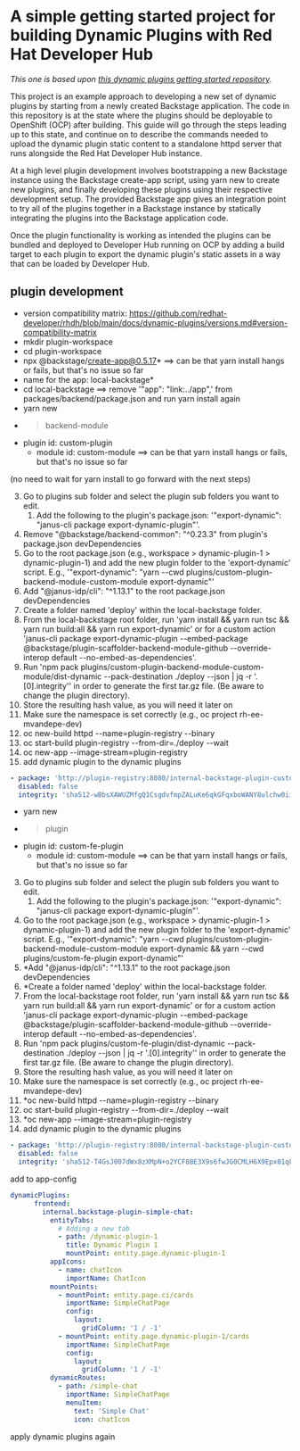 # A simple getting started project for building Dynamic Plugins with Red Hat Developer Hub
_This one is based upon [this dynamic plugins getting started repository](https://github.com/gashcrumb/dynamic-plugins-getting-started)._

This project is an example approach to developing a new set of dynamic plugins by 
starting from a newly created Backstage application. 
The code in this repository is at the state where the plugins should be deployable 
to OpenShift (OCP) after building.
This guide will go through the steps leading up to this state, and continue on to
describe the commands needed to upload the dynamic plugin static content to a 
standalone httpd server that runs alongside the Red Hat Developer Hub instance.

[//]: # (The initial steps will focus on an operator based Developer Hub installation, )

[//]: # (perhaps a future update to this README can add the specifics for the Helm-based )

[//]: # (installation.)

At a high level plugin development involves bootstrapping a new Backstage instance 
using the Backstage create-app script, using yarn new to create new plugins, 
and finally developing these plugins using their respective development setup. The provided Backstage app gives an integration point to try all of the plugins together in a Backstage instance by statically integrating the plugins into the Backstage application code.

Once the plugin functionality is working as intended the plugins can be bundled 
and deployed to Developer Hub running on OCP by adding a build target to each 
plugin to export the dynamic plugin's static assets in a way that can be loaded
by Developer Hub.

## plugin development
* version compatibility matrix: https://github.com/redhat-developer/rhdh/blob/main/docs/dynamic-plugins/versions.md#version-compatibility-matrix
* mkdir plugin-workspace
* cd plugin-workspace
* npx @backstage/create-app@0.5.17* ==> can be that yarn install hangs or fails, but that's no issue so far
* name for the app: local-backstage*
* cd local-backstage
  ==> remove '"app": "link:../app",' from packages/backend/package.json and run yarn install again
* yarn new
* > backend-module
* plugin id: custom-plugin
  * module id: custom-module
  ==> can be that yarn install hangs or fails, but that's no issue so far

(no need to wait for yarn install to go forward with the next steps)


3. Go to plugins sub folder and select the plugin sub folders you want to edit.
    1. Add the following to the plugin's package.json: '"export-dynamic": "janus-cli package export-dynamic-plugin"'.
5. Remove "@backstage/backend-common": "^0.23.3" from plugin's package.json devDependencies
4. Go to the root package.json (e.g., workspace > dynamic-plugin-1 > dynamic-plugin-1) and add
   the new plugin folder to the 'export-dynamic' script.
    E.g., '"export-dynamic": "yarn --cwd plugins/custom-plugin-backend-module-custom-module export-dynamic"'
6. Add  "@janus-idp/cli": "^1.13.1" to the root package.json devDependencies
7. Create a folder named 'deploy' within the local-backstage folder.
6. From the local-backstage root folder, run 'yarn install && yarn run tsc && yarn run build:all && yarn run export-dynamic'
   or for a custom action 'janus-cli package export-dynamic-plugin --embed-package @backstage/plugin-scaffolder-backend-module-github --override-interop default --no-embed-as-dependencies'.
7. Run 'npm pack plugins/custom-plugin-backend-module-custom-module/dist-dynamic --pack-destination ./deploy --json | jq -r '.[0].integrity''
   in order to generate the first tar.gz file. (Be aware to change the plugin directory).
8. Store the resulting hash value, as you will need it later on
9. Make sure the namespace is set correctly (e.g., oc project rh-ee-mvandepe-dev)
9. oc new-build httpd --name=plugin-registry --binary 
10. oc start-build plugin-registry --from-dir=./deploy --wait 
11. oc new-app --image-stream=plugin-registry
12. add dynamic plugin to the dynamic plugins
```yaml
- package: 'http://plugin-registry:8080/internal-backstage-plugin-custom-plugin-backend-module-custom-module-dynamic-0.1.0.tgz'
  disabled: false
  integrity: 'sha512-wBbsXAWUZMfgQ1CsgdvfmpZALuKe6qkGFqxboWANY8ulchw0ii5ADRGoAPR7Ode1L/By1+dpurhtePfTZqdHJw=='
```


* yarn new
* > plugin
* plugin id: custom-fe-plugin
    * module id: custom-module
      ==> can be that yarn install hangs or fails, but that's no issue so far
3. Go to plugins sub folder and select the plugin sub folders you want to edit.
    1. Add the following to the plugin's package.json: '"export-dynamic": "janus-cli package export-dynamic-plugin"'.
4. Go to the root package.json (e.g., workspace > dynamic-plugin-1 > dynamic-plugin-1) and add
   the new plugin folder to the 'export-dynamic' script.
   E.g., '"export-dynamic": "yarn --cwd plugins/custom-plugin-backend-module-custom-module export-dynamic && yarn --cwd plugins/custom-fe-plugin export-dynamic"'
6. *Add  "@janus-idp/cli": "^1.13.1" to the root package.json devDependencies
7. *Create a folder named 'deploy' within the local-backstage folder.
6. From the local-backstage root folder, run 'yarn install && yarn run tsc && yarn run build:all && yarn run export-dynamic'
   or for a custom action 'janus-cli package export-dynamic-plugin --embed-package @backstage/plugin-scaffolder-backend-module-github --override-interop default --no-embed-as-dependencies'.
7. Run 'npm pack plugins/custom-fe-plugin/dist-dynamic --pack-destination ./deploy --json | jq -r '.[0].integrity''
   in order to generate the first tar.gz file. (Be aware to change the plugin directory).
8. Store the resulting hash value, as you will need it later on
9. Make sure the namespace is set correctly (e.g., oc project rh-ee-mvandepe-dev)
9. *oc new-build httpd --name=plugin-registry --binary
10. oc start-build plugin-registry --from-dir=./deploy --wait
11. *oc new-app --image-stream=plugin-registry
12. add dynamic plugin to the dynamic plugins
```yaml
- package: 'http://plugin-registry:8080/internal-backstage-plugin-custom-fe-plugin-dynamic-0.1.0.tgz'
  disabled: false
  integrity: 'sha512-T4GsJ007dWx8zXMpN+o2YCF8BE3X9s6fwJG0CMLH6X9Epx01qL3JqLnUVlLqt0Ju0C37kUV7EXpNDTjNAuPPlg=='
```

add to app-config
```yaml
dynamicPlugins:
      frontend:
        internal.backstage-plugin-simple-chat:
          entityTabs:
            # Adding a new tab
            - path: /dynamic-plugin-1
              title: Dynamic Plugin 1
              mountPoint: entity.page.dynamic-plugin-1
          appIcons:
            - name: chatIcon
              importName: ChatIcon
          mountPoints:
            - mountPoint: entity.page.ci/cards
              importName: SimpleChatPage
              config:
                layout:
                  gridColumn: '1 / -1'
            - mountPoint: entity.page.dynamic-plugin-1/cards
              importName: SimpleChatPage
              config:
                layout:
                  gridColumn: '1 / -1'
          dynamicRoutes:
            - path: /simple-chat
              importName: SimpleChatPage
              menuItem:
                text: 'Simple Chat'
                icon: chatIcon
```

apply dynamic plugins again